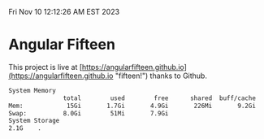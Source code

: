 Fri Nov 10 12:12:26 AM EST 2023

# Angular Fifteen


This project is live at [https://angularfifteen.github.io](https://angularfifteen.github.io "fifteen!") thanks to Github.

```bash
System Memory
               total        used        free      shared  buff/cache   available
Mem:            15Gi       1.7Gi       4.9Gi       226Mi       9.2Gi        13Gi
Swap:          8.0Gi        51Mi       7.9Gi
System Storage
2.1G	.
```
```bash
